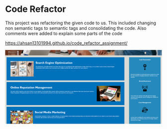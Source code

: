 # Code Refactor

This project was refactoring the given code to us. This included changing non semantic tags to semantic tags and consolidating the code. Also comments were added to explain some parts of the code

https://ahsan13101994.github.io/code_refactor_assignment/

<img src = "assets/images/site.PNG">